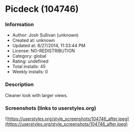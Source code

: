 # Picdeck (104746)

### Information
- Author: Josh Sullivan (unknown)
- Created at: unknown
- Updated at: 8/27/2014, 11:33:44 PM
- License: NO-REDISTRIBUTION
- Category: global
- Rating: undefined
- Total installs: 45
- Weekly installs: 0


### Description
Cleaner look with larger views.


### Screenshots (links to userstyles.org)
![https://userstyles.org/style_screenshots/104746_after.jpeg](https://userstyles.org/style_screenshots/104746_after.jpeg)


